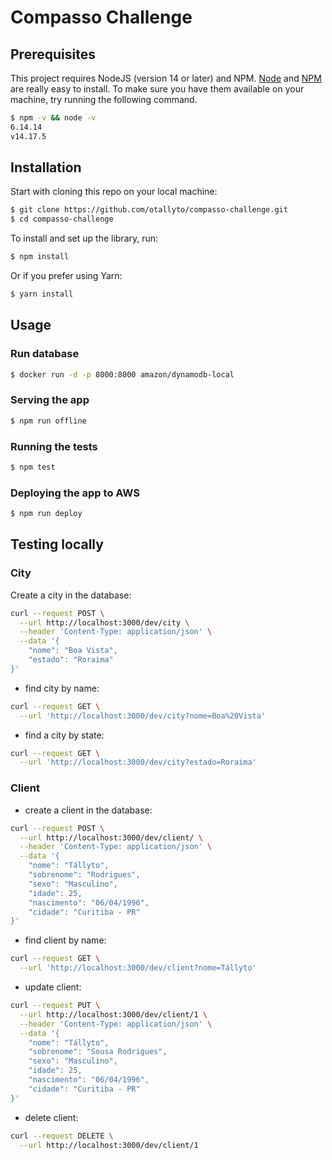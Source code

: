 # Compasso Challenge

## Prerequisites

This project requires NodeJS (version 14 or later) and NPM.
[Node](http://nodejs.org/) and [NPM](https://npmjs.org/) are really easy to install.
To make sure you have them available on your machine,
try running the following command.

```sh
$ npm -v && node -v
6.14.14
v14.17.5
```

## Installation

Start with cloning this repo on your local machine:

```sh
$ git clone https://github.com/otallyto/compasso-challenge.git
$ cd compasso-challenge
```

To install and set up the library, run:

```sh
$ npm install 
```

Or if you prefer using Yarn:

```sh
$ yarn install
```

## Usage

### Run database
```sh
$ docker run -d -p 8000:8000 amazon/dynamodb-local
```

### Serving the app

```sh
$ npm run offline
```

### Running the tests

```sh
$ npm test
```

### Deploying the app to AWS

```sh
$ npm run deploy
```
## Testing locally

### City

Create a city in the database:
```sh 
curl --request POST \
  --url http://localhost:3000/dev/city \
  --header 'Content-Type: application/json' \
  --data '{
	"nome": "Boa Vista",
	"estado": "Roraima"
}'
```
- find city by name:
```sh
curl --request GET \
  --url 'http://localhost:3000/dev/city?nome=Boa%20Vista'
```
- find a city by state:

```sh
curl --request GET \
  --url 'http://localhost:3000/dev/city?estado=Roraima'
```
### Client

- create a client in the database:
```sh
curl --request POST \
  --url http://localhost:3000/dev/client/ \
  --header 'Content-Type: application/json' \
  --data '{
	"nome": "Tállyto",
	"sobrenome": "Rodrigues",
	"sexo": "Masculino",
	"idade": 25,
	"nascimento": "06/04/1996",
	"cidade": "Curitiba - PR"
}'
```
- find client by name:
```sh
curl --request GET \
  --url 'http://localhost:3000/dev/client?nome=Tállyto'
```
- update client:
```sh
curl --request PUT \
  --url http://localhost:3000/dev/client/1 \
  --header 'Content-Type: application/json' \
  --data '{
    "nome": "Tállyto",
    "sobrenome": "Sousa Rodrigues",
    "sexo": "Masculino",
    "idade": 25,
    "nascimento": "06/04/1996",
    "cidade": "Curitiba - PR"
}'
```
- delete client:
```sh
curl --request DELETE \
  --url http://localhost:3000/dev/client/1
```